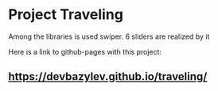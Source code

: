 # Project Traveling
Among the libraries is used swiper. 6 sliders are realized by it

Here is a link to github-pages with this project:
## https://devbazylev.github.io/traveling/
